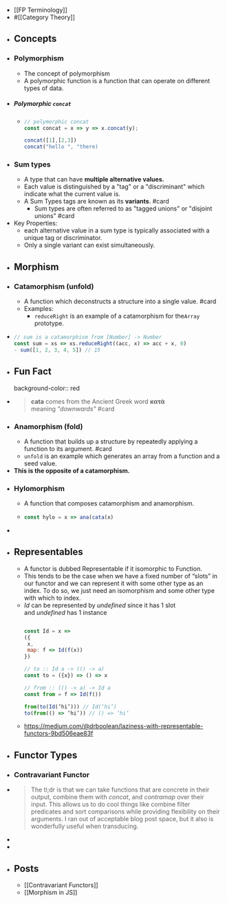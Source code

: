 - [[FP Terminology]]
- #[[Category Theory]]
- ## Concepts
- ### Polymorphism
	- The concept of polymorphism
	- A polymorphic function is a function that can operate on different types of data.
- ##### Polymorphic `concat`
	- ```js
	  // polymorphic concat
	  const concat = x => y => x.concat(y);
	  
	  concat([1],[2,3])
	  concat("hello ", "there)
	  ```
- ### Sum types
	- A type that can have **multiple alternative values.**
	- Each value is distinguished by a "tag" or a "discriminant" which indicate what the current value is.
	- A Sum Types tags are known as its **variants**. #card
		- Sum types are often referred to as "tagged unions" or "disjoint unions" #card
- Key Properties:
	- each alternative value in a sum type is typically associated with a unique tag or discriminator.
	- Only a single variant can exist simultaneously.
- ## Morphism
- ### Catamorphism (unfold)
	- A function which deconstructs a structure into a single value. #card
	- Examples:
		- `reduceRight` is an example of a catamorphism for  the`Array` prototype.
- ```js
  // sum is a catamorphism from [Number] -> Number
  const sum = xs => xs.reduceRight((acc, x) => acc + x, 0)
  - sum([1, 2, 3, 4, 5]) // 15
  ```
- ## Fun Fact
  background-color:: red
- > **cata** comes from the Ancient Greek word **κατά** meaning *"downwards"* #card
- ### Anamorphism (fold)
	- A function that builds up a structure by repeatedly applying a function to its argument. #card
	- `unfold` is an example which generates an array from a function and a seed value.
- **This is the opposite of a catamorphism.**
- ### Hylomorphism
	- A function that composes catamorphism and anamorphism.
	- ```js
	  const hylo = x => ana(cata(x)
	  ```
-
- ## Representables
	- A functor is dubbed Representable if it isomorphic to Function.
	- This tends to be the case when we have a fixed number of “slots” in our functor and we can represent it with some other type as an index. To do so, we just need an isomorphism and some other type with which to index.
	- *Id* can be represented by *undefined* since it has 1 slot and *undefined* has 1 instance
	  ```js
	  
	  const Id = x =>
	  ({
	   x,
	   map: f => Id(f(x))
	  })
	  
	  // to :: Id a -> (() -> a)
	  const to = ({x}) => () => x
	  
	  // from :: (() -> a) -> Id a
	  const from = f => Id(f())
	  
	  from(to(Id(‘hi’))) // Id(‘hi’)
	  to(from(() => ‘hi’)) // () => ‘hi’
	  ```
	- https://medium.com/@drboolean/laziness-with-representable-functors-9bd506eae83f
- ## Functor Types
- ### Contravariant Functor
- > The tl;dr is that we can take functions that are concrete in their output, combine them with *concat*, and *contramap* over their input. This allows us to do cool things like combine filter predicates and sort comparisons while providing flexibility on their arguments. I ran out of acceptable blog post space, but it also is wonderfully useful when transducing.
-
-
- ## Posts
	- [[Contravariant Functors]]
	- [[Morphism in JS]]